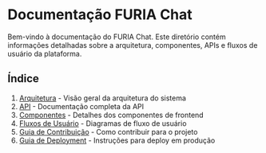 # Documentação FURIA Chat

Bem-vindo à documentação do FURIA Chat. Este diretório contém informações detalhadas sobre a arquitetura, componentes, APIs e fluxos de usuário da plataforma.

## Índice

1. [Arquitetura](./architecture.md) - Visão geral da arquitetura do sistema
2. [API](./api.md) - Documentação completa da API
3. [Componentes](./components.md) - Detalhes dos componentes de frontend
4. [Fluxos de Usuário](./user-flows.md) - Diagramas de fluxo de usuário
5. [Guia de Contribuição](./contributing.md) - Como contribuir para o projeto
6. [Guia de Deployment](./deployment.md) - Instruções para deploy em produção 
